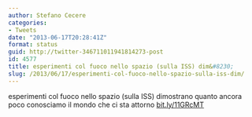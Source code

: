 ```yaml
---
author: Stefano Cecere
categories:
- Tweets
date: "2013-06-17T20:28:41Z"
format: status
guid: http://twitter-346711011941814273-post
id: 4577
title: esperimenti col fuoco nello spazio (sulla ISS) dim&#8230;
slug: /2013/06/17/esperimenti-col-fuoco-nello-spazio-sulla-iss-dim/
---
```


esperimenti col fuoco nello spazio (sulla ISS) dimostrano quanto ancora poco conosciamo il mondo che ci sta attorno [bit.ly/11GRcMT](http://bit.ly/11GRcMT)